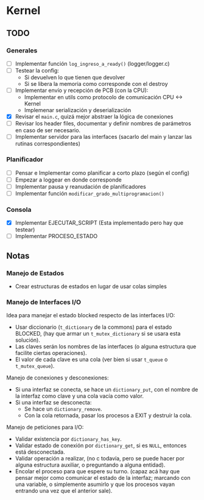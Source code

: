 # Kernel

## TODO

### Generales

- [ ] Implementar función `log_ingreso_a_ready()` (logger/logger.c)
- [ ] Testear la config:
  - Si devuelven lo que tienen que devolver
  - Si se libera la memoria como corresponde con el destroy
- [ ] Implementar envío y recepción de PCB (con la CPU):
  - Implementar en utils como protocolo de comunicación CPU <-> Kernel
  - Implemenar serialización y deserialización
- [X] Revisar el `main.c`, quizá mejor abstraer la lógica de conexiones
- [ ] Revisar los header files, documentar y definir nombres de parámetros en caso de ser necesario.
- [ ] Implementar servidor para las interfaces (sacarlo del main y lanzar las rutinas correspondientes)

### Planificador

- [ ] Pensar e Implementar como planificar a corto plazo (según el config)
- [ ] Empezar a loggear en donde corresponde
- [ ] Implementar pausa y reanudación de planificadores
- [ ] Implementar función `modificar_grado_multiprogramacion()`

### Consola

- [X] Implementar EJECUTAR_SCRIPT (Esta implementado pero hay que testear)
- [ ] Implementar PROCESO_ESTADO

## Notas

### Manejo de Estados

- Crear estructuras de estados en lugar de usar colas simples

### Manejo de Interfaces I/O

Idea para manejar el estado blocked respecto de las interfaces I/O:

- Usar diccionario (`t_dictionary` de la commons) para el estado BLOCKED, (hay que armar un `t_mutex_dictionary` si se usara esta solución).
- Las claves serán los nombres de las interfaces (o alguna estructura que facilite ciertas operaciones).
- El valor de cada clave es una cola (ver bien si usar `t_queue` o `t_mutex_queue`).

Manejo de conexiones y desconexiones:

- Si una interfaz se conecta, se hace un `dictionary_put`, con el nombre de la interfaz como clave y una cola vacía como valor.
- Si una interfaz se desconecta:
  - Se hace un `dictionary_remove`.
  - Con la cola retornada, pasar los procesos a EXIT y destruír la cola.

Manejo de peticiones para I/O:

- Validar existencia por `dictionary_has_key`.
- Validar estado de conexión por `dictionary_get`, si es `NULL`, entonces está desconectada.
- Validar operación a realizar, (no c todavía, pero se puede hacer por alguna estructura auxiliar, o preguntando a alguna entidad).
- Encolar el proceso para que espere su turno. (capaz acá hay que pensar mejor como comunicar el estado de la interfaz; marcando con una variable, o simplemente asumirlo y que los procesos vayan entrando una vez que el anterior sale).
